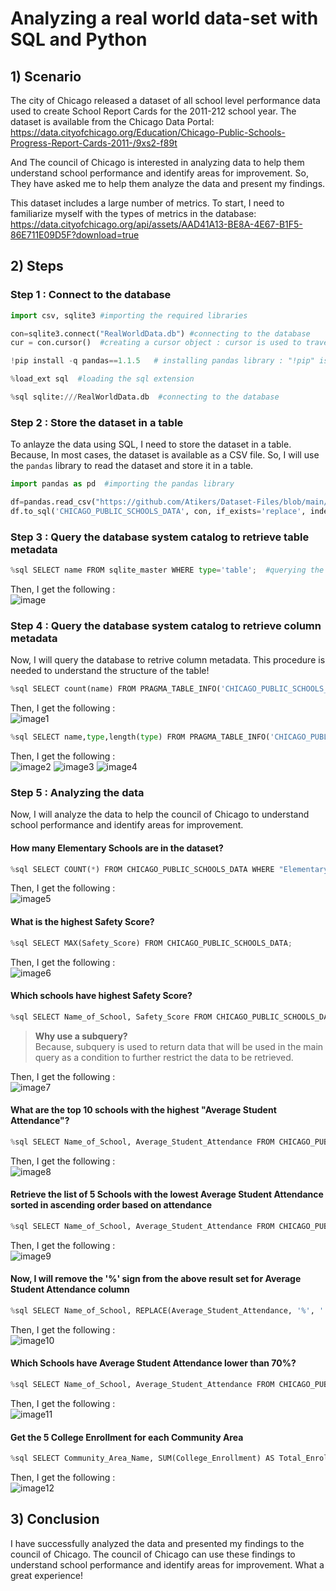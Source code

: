 # Analyzing a real world data-set with SQL and Python

## 1) Scenario

The city of Chicago released a dataset of all school level performance data used to create School Report Cards for the 2011-212 school year. The dataset is available from the Chicago Data Portal: https://data.cityofchicago.org/Education/Chicago-Public-Schools-Progress-Report-Cards-2011-/9xs2-f89t

And The council of Chicago is interested in analyzing data to help them understand school performance and identify areas for improvement. So, They have asked me to help them analyze the data and present my findings.

This dataset includes a large number of metrics. To start, I need to familiarize myself with the types of metrics in the database:  
https://data.cityofchicago.org/api/assets/AAD41A13-BE8A-4E67-B1F5-86E711E09D5F?download=true

## 2) Steps

### Step 1 : Connect to the database

```python
import csv, sqlite3 #importing the required libraries

con=sqlite3.connect("RealWorldData.db") #connecting to the database
cur = con.cursor()  #creating a cursor object : cursor is used to traverse the records from the result set
```
```python
!pip install -q pandas==1.1.5   # installing pandas library : "!pip" is used to run the command in the jupyter notebook
```
```python
%load_ext sql  #loading the sql extension
```
```python
%sql sqlite:///RealWorldData.db  #connecting to the database
```

### Step 2 : Store the dataset in a table

To anlayze the data using SQL, I need to store the dataset in a table. Because, In most cases, the dataset is available as a CSV file. So, I will use the `pandas` library to read the dataset and store it in a table.

```python
import pandas as pd  #importing the pandas library
```
```python
df=pandas.read_csv("https://github.com/Atikers/Dataset-Files/blob/main/Ch%204/1.%20ChicagoPublicSchools.csv")  #reading the dataset
df.to_sql('CHICAGO_PUBLIC_SCHOOLS_DATA', con, if_exists='replace', index=False, method='multi')  #storing the dataset in a table
```

### Step 3 : Query the database system catalog to retrieve table metadata

```python
%sql SELECT name FROM sqlite_master WHERE type='table';  #querying the database to retrieve the table names
```

Then, I get the following :    
![image](https://github.com/Atikers/Images/blob/main/Ch%204.%20SQL%20Projects/image.png)

### Step 4 : Query the database system catalog to retrieve column metadata

Now, I will query the database to retrive column metadata. This procedure is needed to understand the structure of the table!

```python
%sql SELECT count(name) FROM PRAGMA_TABLE_INFO('CHICAGO_PUBLIC_SCHOOLS_DATA');  #retreiving the number of columns in the table
```

Then, I get the following :    
![image1](https://github.com/Atikers/Images/blob/main/Ch%204.%20SQL%20Projects/image-1.png)

```python
%sql SELECT name,type,length(type) FROM PRAGMA_TABLE_INFO('CHICAGO_PUBLIC_SCHOOLS_DATA');
```

Then, I get the following :    
![image2](https://github.com/Atikers/Images/blob/main/Ch%204.%20SQL%20Projects/image-2.png)
![image3](https://github.com/Atikers/Images/blob/main/Ch%204.%20SQL%20Projects/image-3.png)
![image4](https://github.com/Atikers/Images/blob/main/Ch%204.%20SQL%20Projects/image-4.png)

### Step 5 : Analyzing the data

Now, I will analyze the data to help the council of Chicago to understand school performance and identify areas for improvement.

#### How many Elementary Schools are in the dataset?

```python
%sql SELECT COUNT(*) FROM CHICAGO_PUBLIC_SCHOOLS_DATA WHERE "Elementary, Middle, or High School" = 'ES';
```

Then, I get the following :    
![image5](https://github.com/Atikers/Images/blob/main/Ch%204.%20SQL%20Projects/image-5.png)

#### What is the highest Safety Score?

```python
%sql SELECT MAX(Safety_Score) FROM CHICAGO_PUBLIC_SCHOOLS_DATA;
```

Then, I get the following :    
![image6](https://github.com/Atikers/Images/blob/main/Ch%204.%20SQL%20Projects/image-6.png)

#### Which schools have highest Safety Score?

```python
%sql SELECT Name_of_School, Safety_Score FROM CHICAGO_PUBLIC_SCHOOLS_DATA WHERE Safety_Score = (SELECT MAX(Safety_Score) FROM CHICAGO_PUBLIC_SCHOOLS_DATA); # using subquery
```
> **Why use a subquery?**    
> Because, subquery is used to return data that will be used in the main query as a condition to further restrict the data to be retrieved.

Then, I get the following :    
![image7](https://github.com/Atikers/Images/blob/main/Ch%204.%20SQL%20Projects/image-7.png)

#### What are the top 10 schools with the highest "Average Student Attendance"?

```python
%sql SELECT Name_of_School, Average_Student_Attendance FROM CHICAGO_PUBLIC_SCHOOLS_DATA ORDER BY Average_Student_Attendance DESC LIMIT 10; #ordering the data in descending order and limiting the result to 10
```

Then, I get the following :    
![image8](https://github.com/Atikers/Images/blob/main/Ch%204.%20SQL%20Projects/image-7.png)

#### Retrieve the list of 5 Schools with the lowest Average Student Attendance sorted in ascending order based on attendance

```python
%sql SELECT Name_of_School, Average_Student_Attendance FROM CHICAGO_PUBLIC_SCHOOLS_DATA ORDER BY Average_Student_Attendance LIMIT 5; #ordering the data in ascending order and limiting the result to 5
```

Then, I get the following :    
![image9](https://github.com/Atikers/Images/blob/main/Ch%204.%20SQL%20Projects/image-7.png)

#### Now, I will remove the '%' sign from the above result set for Average Student Attendance column

```python
%sql SELECT Name_of_School, REPLACE(Average_Student_Attendance, '%', '') FROM CHICAGO_PUBLIC_SCHOOLS_DATA ORDER BY Average_Student_Attendance LIMIT 5; #replacing the '%' sign with empty string
```

Then, I get the following :    
![image10](https://github.com/Atikers/Images/blob/main/Ch%204.%20SQL%20Projects/image-7.png)

#### Which Schools have Average Student Attendance lower than 70%?

```python
%sql SELECT Name_of_School, Average_Student_Attendance FROM CHICAGO_PUBLIC_SCHOOLS_DATA WHERE CAST(REPLACE(Average_Student_Attendance, '%', '') AS DOUBLE) < 70; #casting the column to float and comparing
```

Then, I get the following :    
![image11](https://github.com/Atikers/Images/blob/main/Ch%204.%20SQL%20Projects/image-11.png)

#### Get the 5 College Enrollment for each Community Area

```python
%sql SELECT Community_Area_Name, SUM(College_Enrollment) AS Total_Enrollment FROM CHICAGO_PUBLIC_SCHOOLS_DATA GROUP BY Community_Area_Name order by Total_Enrollment asc LIMIT 5; #grouping the data by Community Area Name
```

Then, I get the following :    
![image12](https://github.com/Atikers/Images/blob/main/Ch%204.%20SQL%20Projects/image-11.png)

## 3) Conclusion

I have successfully analyzed the data and presented my findings to the council of Chicago. The council of Chicago can use these findings to understand school performance and identify areas for improvement. What a great experience!
